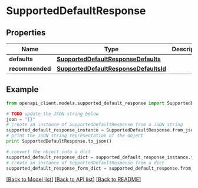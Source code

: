 # SupportedDefaultResponse


## Properties
Name | Type | Description | Notes
------------ | ------------- | ------------- | -------------
**defaults** | [**SupportedDefaultResponseDefaults**](SupportedDefaultResponseDefaults.md) |  | 
**recommended** | [**SupportedDefaultResponseDefaultsId**](SupportedDefaultResponseDefaultsId.md) |  | 

## Example

```python
from openapi_client.models.supported_default_response import SupportedDefaultResponse

# TODO update the JSON string below
json = "{}"
# create an instance of SupportedDefaultResponse from a JSON string
supported_default_response_instance = SupportedDefaultResponse.from_json(json)
# print the JSON string representation of the object
print SupportedDefaultResponse.to_json()

# convert the object into a dict
supported_default_response_dict = supported_default_response_instance.to_dict()
# create an instance of SupportedDefaultResponse from a dict
supported_default_response_form_dict = supported_default_response.from_dict(supported_default_response_dict)
```
[[Back to Model list]](../README.md#documentation-for-models) [[Back to API list]](../README.md#documentation-for-api-endpoints) [[Back to README]](../README.md)


